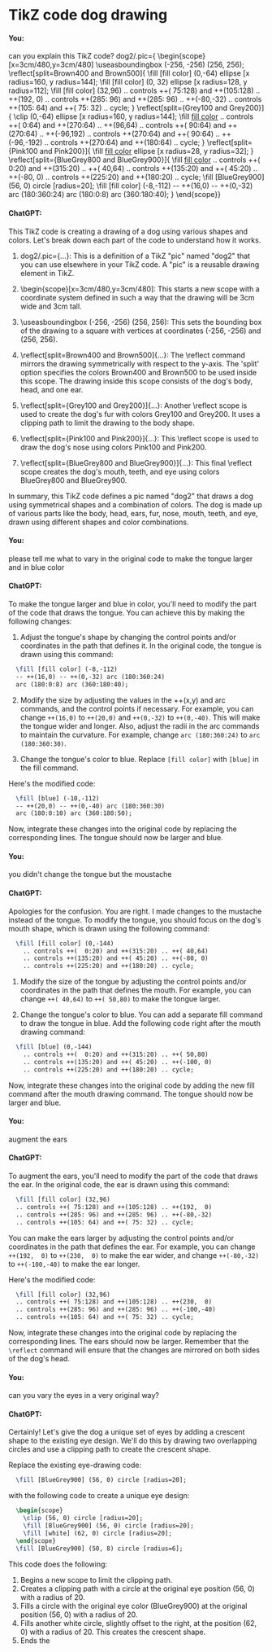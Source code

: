 # TikZ code dog drawing

#### You:
can you explain this TikZ code? dog2/.pic={
\begin{scope}[x=3cm/480,y=3cm/480]
\useasboundingbox (-256, -256) (256, 256);
\reflect[split=Brown400 and Brown500]{
  \fill [fill color] (0,-64) ellipse [x radius=160, y radius=144];
  \fill [fill color] (0, 32) ellipse [x radius=128, y radius=112];
  \fill [fill color] (32,96)
  .. controls ++( 75:128) and ++(105:128) .. ++(192,  0)
  .. controls ++(285: 96) and ++(285: 96) .. ++(-80,-32)
  .. controls ++(105: 64) and ++( 75: 32) .. cycle;
}
\reflect[split={Grey100 and Grey200}]{
  \clip (0,-64) ellipse [x radius=160, y radius=144];
  \fill [fill color](0,-224) 
    .. controls ++(  0:64) and ++(270:64) .. ++(96,64)
    .. controls ++( 90:64) and ++(270:64) .. ++(-96,192)
    .. controls ++(270:64) and ++( 90:64) .. ++(-96,-192)
    .. controls ++(270:64) and ++(180:64) .. cycle;
}
\reflect[split={Pink100 and Pink200}]{
  \fill [fill color](0,-192) ellipse [x radius=28, y radius=32];
}
\reflect[split={BlueGrey800 and BlueGrey900}]{
  \fill [fill color](0,-144) 
    .. controls ++(  0:20) and ++(315:20) .. ++( 40,64)
    .. controls ++(135:20) and ++( 45:20) .. ++(-80, 0)
    .. controls ++(225:20) and ++(180:20) .. cycle;
  \fill [BlueGrey900] (56, 0) circle [radius=20];
  \fill [fill color] (-8,-112)
  -- ++(16,0) -- ++(0,-32) arc (180:360:24)
  arc (180:0:8) arc (360:180:40);
}
\end{scope}}

#### ChatGPT:
This TikZ code is creating a drawing of a dog using various shapes and colors. Let's break down each part of the code to understand how it works.

1. dog2/.pic={...}: This is a definition of a TikZ "pic" named "dog2" that you can use elsewhere in your TikZ code. A "pic" is a reusable drawing element in TikZ.

2. \begin{scope}\[x=3cm/480,y=3cm/480]: This starts a new scope with a coordinate system defined in such a way that the drawing will be 3cm wide and 3cm tall.

3. \useasboundingbox (-256, -256) (256, 256): This sets the bounding box of the drawing to a square with vertices at coordinates (-256, -256) and (256, 256).

4. \reflect\[split=Brown400 and Brown500]{...}: The \reflect command mirrors the drawing symmetrically with respect to the y-axis. The 'split' option specifies the colors Brown400 and Brown500 to be used inside this scope. The drawing inside this scope consists of the dog's body, head, and one ear.

5. \reflect\[split={Grey100 and Grey200}]{...}: Another \reflect scope is used to create the dog's fur with colors Grey100 and Grey200. It uses a clipping path to limit the drawing to the body shape.

6. \reflect\[split={Pink100 and Pink200}]{...}: This \reflect scope is used to draw the dog's nose using colors Pink100 and Pink200.

7. \reflect\[split={BlueGrey800 and BlueGrey900}]{...}: This final \reflect scope creates the dog's mouth, teeth, and eye using colors BlueGrey800 and BlueGrey900.

In summary, this TikZ code defines a pic named "dog2" that draws a dog using symmetrical shapes and a combination of colors. The dog is made up of various parts like the body, head, ears, fur, nose, mouth, teeth, and eye, drawn using different shapes and color combinations.


#### You:
please tell me what to vary in the original code to make the tongue larger and in blue color

#### ChatGPT:
To make the tongue larger and blue in color, you'll need to modify the part of the code that draws the tongue. You can achieve this by making the following changes:

1. Adjust the tongue's shape by changing the control points and/or coordinates in the path that defines it. In the original code, the tongue is drawn using this command:

```tikz
  \fill [fill color] (-8,-112)
  -- ++(16,0) -- ++(0,-32) arc (180:360:24)
  arc (180:0:8) arc (360:180:40);
```

2. Modify the size by adjusting the values in the ++(x,y) and arc commands, and the control points if necessary. For example, you can change `++(16,0)` to `++(20,0)` and `++(0,-32)` to `++(0,-40)`. This will make the tongue wider and longer. Also, adjust the radii in the arc commands to maintain the curvature. For example, change `arc (180:360:24)` to `arc (180:360:30)`.

3. Change the tongue's color to blue. Replace `[fill color]` with `[blue]` in the fill command.

Here's the modified code:

```tikz
  \fill [blue] (-10,-112)
  -- ++(20,0) -- ++(0,-40) arc (180:360:30)
  arc (180:0:10) arc (360:180:50);
```

Now, integrate these changes into the original code by replacing the corresponding lines. The tongue should now be larger and blue.


#### You:
you didn't change the tongue but the moustache 

#### ChatGPT:
Apologies for the confusion. You are right. I made changes to the mustache instead of the tongue. To modify the tongue, you should focus on the dog's mouth shape, which is drawn using the following command:

```tikz
  \fill [fill color] (0,-144) 
    .. controls ++(  0:20) and ++(315:20) .. ++( 40,64)
    .. controls ++(135:20) and ++( 45:20) .. ++(-80, 0)
    .. controls ++(225:20) and ++(180:20) .. cycle;
```

1. Modify the size of the tongue by adjusting the control points and/or coordinates in the path that defines the mouth. For example, you can change `++( 40,64)` to `++( 50,80)` to make the tongue larger.

2. Change the tongue's color to blue. You can add a separate fill command to draw the tongue in blue. Add the following code right after the mouth drawing command:

```tikz
  \fill [blue] (0,-144) 
    .. controls ++(  0:20) and ++(315:20) .. ++( 50,80)
    .. controls ++(135:20) and ++( 45:20) .. ++(-100, 0)
    .. controls ++(225:20) and ++(180:20) .. cycle;
```

Now, integrate these changes into the original code by adding the new fill command after the mouth drawing command. The tongue should now be larger and blue.


#### You:
augment the ears

#### ChatGPT:
To augment the ears, you'll need to modify the part of the code that draws the ear. In the original code, the ear is drawn using this command:

```tikz
  \fill [fill color] (32,96)
  .. controls ++( 75:128) and ++(105:128) .. ++(192,  0)
  .. controls ++(285: 96) and ++(285: 96) .. ++(-80,-32)
  .. controls ++(105: 64) and ++( 75: 32) .. cycle;
```

You can make the ears larger by adjusting the control points and/or coordinates in the path that defines the ear. For example, you can change `++(192,  0)` to `++(230,  0)` to make the ear wider, and change `++(-80,-32)` to `++(-100,-40)` to make the ear longer.

Here's the modified code:

```tikz
  \fill [fill color] (32,96)
  .. controls ++( 75:128) and ++(105:128) .. ++(230,  0)
  .. controls ++(285: 96) and ++(285: 96) .. ++(-100,-40)
  .. controls ++(105: 64) and ++( 75: 32) .. cycle;
```

Now, integrate these changes into the original code by replacing the corresponding lines. The ears should now be larger. Remember that the `\reflect` command will ensure that the changes are mirrored on both sides of the dog's head.


#### You:
can you vary the eyes in a very original way?

#### ChatGPT:
Certainly! Let's give the dog a unique set of eyes by adding a crescent shape to the existing eye design. We'll do this by drawing two overlapping circles and use a clipping path to create the crescent shape.

Replace the existing eye-drawing code:

```tikz
  \fill [BlueGrey900] (56, 0) circle [radius=20];
```

with the following code to create a unique eye design:

```tikz
  \begin{scope}
    \clip (56, 0) circle [radius=20];
    \fill [BlueGrey900] (56, 0) circle [radius=20];
    \fill [white] (62, 0) circle [radius=20];
  \end{scope}
  \fill [BlueGrey900] (50, 8) circle [radius=6];
```

This code does the following:

1. Begins a new scope to limit the clipping path.
2. Creates a clipping path with a circle at the original eye position (56, 0) with a radius of 20.
3. Fills a circle with the original eye color (BlueGrey900) at the original position (56, 0) with a radius of 20.
4. Fills another white circle, slightly offset to the right, at the position (62, 0) with a radius of 20. This creates the crescent shape.
5. Ends the

